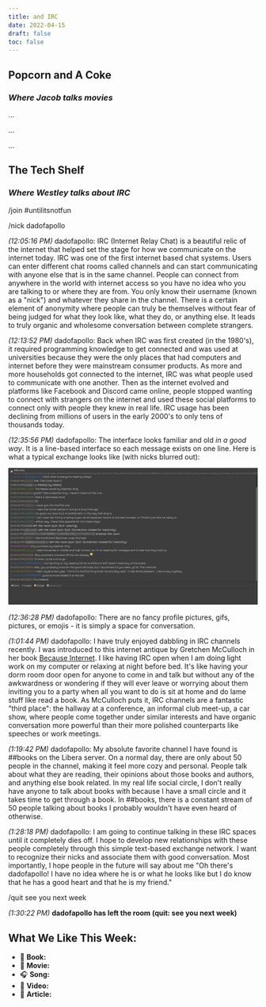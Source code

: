 ```yaml
---
title: and IRC
date: 2022-04-15
draft: false
toc: false
---
```

## Popcorn and A Coke
### *Where Jacob talks movies*
...

...

...

## The Tech Shelf
### *Where Westley talks about IRC*

/join #untilitsnotfun

/nick dadofapollo

*(12:05:16 PM)* dadofapollo: IRC (Internet Relay Chat) is a beautiful relic of the internet that helped set the stage for how we communicate on the internet today. IRC was one of the first internet based chat systems. Users can enter different chat rooms called channels and can start communicating with anyone else that is in the same channel. People can connect from anywhere in the world with internet access so you have no idea who you are talking to or where they are from. You only know their username (known as a "nick") and whatever they share in the channel. There is a certain element of anonymity where people can truly be themselves without fear of being judged for what they look like, what they do, or anything else. It leads to truly organic and wholesome conversation between complete strangers.

*(12:13:52 PM)* dadofapollo: Back when IRC was first created (in the 1980's), it required programming knowledge to get connected and was used at universities because they were the only places that had computers and internet before they were mainstream consumer products. As more and more households got connected to the internet, IRC was what people used to communicate with one another. Then as the internet evolved and platforms like Facebook and Discord came online, people stopped wanting to connect with strangers on the internet and used these social platforms to connect only with people they knew in real life. IRC usage has been declining from millions of users in the early 2000's to only tens of thousands today.

*(12:35:56 PM)* dadofapollo: The interface looks familiar and old *in a good way*. It is a line-based interface so each message exists on one line. Here is what a typical exchange looks like (with nicks blurred out):

![Picture showing typical interface for an IRC channel. It shows people talking about Stephen King books.](irc_example.png)

*(12:36:28 PM)* dadofapollo: There are no fancy profile pictures, gifs, pictures, or emojis - it is simply a space for conversation.

*(1:01:44 PM)* dadofapollo: I have truly enjoyed dabbling in IRC channels recently. I was introduced to this internet antique by Gretchen McCulloch in her book [Because Internet](https://gretchenmcculloch.com/book/). I like having IRC open when I am doing light work on my computer or relaxing at night before bed. It's like having your dorm room door open for anyone to come in and talk but without any of the awkwardness or wondering if they will ever leave or worrying about them inviting you to a party when all you want to do is sit at home and do lame stuff like read a book. As McCulloch puts it, IRC channels are a fantastic "third place": the hallway at a conference, an informal club meet-up, a car show, where people come together under similar interests and have organic conversation more powerful than their more polished counterparts like speeches or work meetings.

*(1:19:42 PM)* dadofapollo: My absolute favorite channel I have found is ##books on the Libera server. On a normal day, there are only about 50 people in the channel, making it feel more cozy and personal. People talk about what they are reading, their opinions about those books and authors, and anything else book related. In my real life social circle, I don't really have anyone to talk about books with because I have a small circle and it takes time to get through a book. In ##books, there is a constant stream of 50 people talking about books I probably wouldn't have even heard of otherwise.

*(1:28:18 PM)* dadofapollo: I am going to continue talking in these IRC spaces until it completely dies off. I hope to develop new relationships with these people completely through this simple text-based exchange network. I want to recognize  their nicks and associate them with good conversation. Most importantly, I hope people in the future will say about me "Oh there's dadofapollo! I have no idea where he is or what he looks like but I do know that he has a good heart and that he is my friend."

/quit see you next week

*(1:30:22 PM)* **dadofapollo has left the room (quit: see you next week)**

## What We Like This Week:
- &#x1F4D6; **Book:**
- &#x1F3A6; **Movie:**
- &#x1F3A7; **Song:**
- &#x1F4AC; **Video:**
- &#x1F4F0; **Article:**